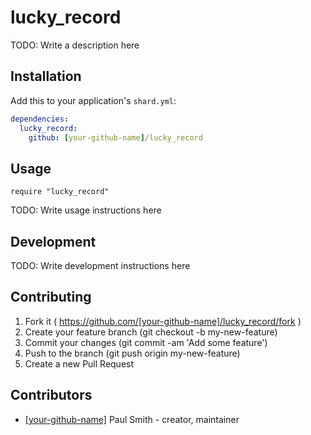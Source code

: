 # lucky_record

TODO: Write a description here

## Installation

Add this to your application's `shard.yml`:

```yaml
dependencies:
  lucky_record:
    github: [your-github-name]/lucky_record
```

## Usage

```crystal
require "lucky_record"
```

TODO: Write usage instructions here

## Development

TODO: Write development instructions here

## Contributing

1. Fork it ( https://github.com/[your-github-name]/lucky_record/fork )
2. Create your feature branch (git checkout -b my-new-feature)
3. Commit your changes (git commit -am 'Add some feature')
4. Push to the branch (git push origin my-new-feature)
5. Create a new Pull Request

## Contributors

- [[your-github-name]](https://github.com/[your-github-name]) Paul Smith - creator, maintainer

